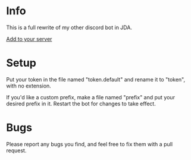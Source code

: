 Info
====

This is a full rewrite of my other discord bot in JDA.

[Add to your server](https://discordapp.com/oauth2/authorize?&client_id=451526467596058625&scope=bot&permissions=0)

Setup
====
Put your token in the file named "token.default" and rename it to "token", with no extension.

If you'd like a custom prefix, make a file named "prefix" and put your desired prefix in it. Restart the bot for changes to take effect.

Bugs
====
Please report any bugs you find, and feel free to fix them with a pull request.


